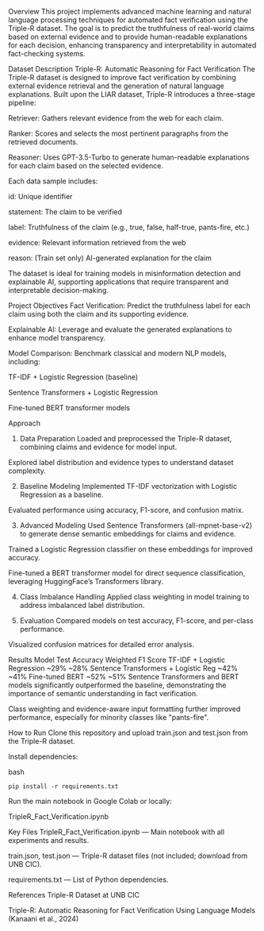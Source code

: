 Overview
This project implements advanced machine learning and natural language processing techniques for automated fact verification using the Triple-R dataset. The goal is to predict the truthfulness of real-world claims based on external evidence and to provide human-readable explanations for each decision, enhancing transparency and interpretability in automated fact-checking systems.

Dataset Description
Triple-R: Automatic Reasoning for Fact Verification
The Triple-R dataset is designed to improve fact verification by combining external evidence retrieval and the generation of natural language explanations. Built upon the LIAR dataset, Triple-R introduces a three-stage pipeline:

Retriever: Gathers relevant evidence from the web for each claim.

Ranker: Scores and selects the most pertinent paragraphs from the retrieved documents.

Reasoner: Uses GPT-3.5-Turbo to generate human-readable explanations for each claim based on the selected evidence.

Each data sample includes:

id: Unique identifier

statement: The claim to be verified

label: Truthfulness of the claim (e.g., true, false, half-true, pants-fire, etc.)

evidence: Relevant information retrieved from the web

reason: (Train set only) AI-generated explanation for the claim

The dataset is ideal for training models in misinformation detection and explainable AI, supporting applications that require transparent and interpretable decision-making.

Project Objectives
Fact Verification: Predict the truthfulness label for each claim using both the claim and its supporting evidence.

Explainable AI: Leverage and evaluate the generated explanations to enhance model transparency.

Model Comparison: Benchmark classical and modern NLP models, including:

TF-IDF + Logistic Regression (baseline)

Sentence Transformers + Logistic Regression

Fine-tuned BERT transformer models

Approach
1. Data Preparation
Loaded and preprocessed the Triple-R dataset, combining claims and evidence for model input.

Explored label distribution and evidence types to understand dataset complexity.

2. Baseline Modeling
Implemented TF-IDF vectorization with Logistic Regression as a baseline.

Evaluated performance using accuracy, F1-score, and confusion matrix.

3. Advanced Modeling
Used Sentence Transformers (all-mpnet-base-v2) to generate dense semantic embeddings for claims and evidence.

Trained a Logistic Regression classifier on these embeddings for improved accuracy.

Fine-tuned a BERT transformer model for direct sequence classification, leveraging HuggingFace’s Transformers library.

4. Class Imbalance Handling
Applied class weighting in model training to address imbalanced label distribution.

5. Evaluation
Compared models on test accuracy, F1-score, and per-class performance.

Visualized confusion matrices for detailed error analysis.

Results
Model	Test Accuracy	Weighted F1 Score
TF-IDF + Logistic Regression	~29%	~28%
Sentence Transformers + Logistic Reg	~42%	~41%
Fine-tuned BERT	~52%	~51%
Sentence Transformers and BERT models significantly outperformed the baseline, demonstrating the importance of semantic understanding in fact verification.

Class weighting and evidence-aware input formatting further improved performance, especially for minority classes like "pants-fire".

How to Run
Clone this repository and upload train.json and test.json from the Triple-R dataset.

Install dependencies:

bash
```
pip install -r requirements.txt
```
Run the main notebook in Google Colab or locally:

TripleR_Fact_Verification.ipynb

Key Files
TripleR_Fact_Verification.ipynb — Main notebook with all experiments and results.

train.json, test.json — Triple-R dataset files (not included; download from UNB CIC).

requirements.txt — List of Python dependencies.

References
Triple-R Dataset at UNB CIC

Triple-R: Automatic Reasoning for Fact Verification Using Language Models (Kanaani et al., 2024)
